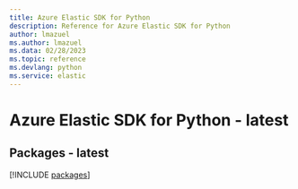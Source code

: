 ```yaml
---
title: Azure Elastic SDK for Python
description: Reference for Azure Elastic SDK for Python
author: lmazuel
ms.author: lmazuel
ms.data: 02/28/2023
ms.topic: reference
ms.devlang: python
ms.service: elastic
---
```

# Azure Elastic SDK for Python - latest
## Packages - latest
[!INCLUDE [packages](elastic-index.md)]
